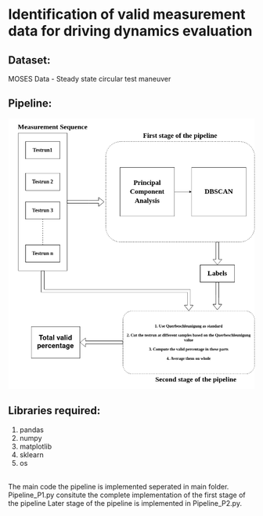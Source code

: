 # Identification of valid measurement data for driving dynamics evaluation
## Dataset: 
  MOSES Data - Steady state circular test maneuver
## Pipeline:
  ![alt text](pipeline.jpg?raw=true)
## Libraries required:
  1. pandas
  2. numpy
  3. matplotlib
  4. sklearn
  5. os 
<br>
The main code the pipeline is implemented seperated in main folder. Pipeline_P1.py consitute the complete implementation of the first stage of the pipeline
Later stage of the pipeline is implemented in Pipeline_P2.py.
